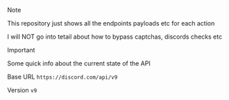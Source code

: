 > [!NOTE]
> This repository just shows all the endpoints payloads etc for each action
>
> I will NOT go into tetail about how to bypass captchas, discords checks etc

> [!IMPORTANT]
> Some quick info about the current state of the API
>
> Base URL `https://discord.com/api/v9`
>
> Version `v9`

